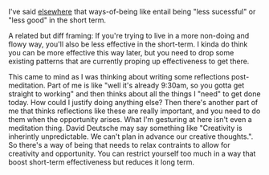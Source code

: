 I've said [elsewhere](./2024-07-23.md) that ways-of-being like [](./relax-happy-achieve.md) entail being "less sucessful" or "less good" in the short term.

A related but diff framing: If you're trying to live in a more non-doing and flowy way, you'll also be less effective in the short-term. I kinda do think you can be more effective this way later, but you need to drop some existing patterns that are currently proping up effectiveness to get there.

This came to mind as I was thinking about writing some reflections post-meditation. Part of me is like "well it's already 9:30am, so you gotta get straight to working" and then thinks about all the things I "need" to get done today. How could I justify doing anything else? Then there's another part of me that thinks reflections like these are really important, and you need to do them when the opportunity arises. What I'm gesturing at here isn't even a meditation thing. David Deutsche may say something like "Creativity is inherintly unpredictable. We can't plan in advance our creative thoughts.". So there's a way of being that needs to relax contraints to allow for creativity and opportunity. You can restrict yourself too much in a way that boost short-term effectiveness but reduces it long term.


